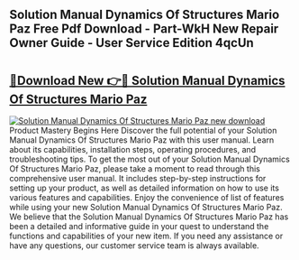 ## Solution Manual Dynamics Of Structures Mario Paz Free Pdf Download - Part-WkH New Repair Owner Guide - User Service Edition 4qcUn

# <h2><a href="http://bc94537.oget.top/?id=Solution+Manual+Dynamics+Of+Structures+Mario+Paz">🔗Download New 👉🔴 Solution Manual Dynamics Of Structures Mario Paz</a></h2>

[![Solution Manual Dynamics Of Structures Mario Paz new download](https://i.imgur.com/5g1atiW.png)](http://bc94537.oget.top/?id=Solution+Manual+Dynamics+Of+Structures+Mario+Paz)
Product Mastery Begins Here Discover the full potential of your Solution Manual Dynamics Of Structures Mario Paz with this user manual. Learn about its capabilities, installation steps, operating procedures, and troubleshooting tips. To get the most out of your Solution Manual Dynamics Of Structures Mario Paz, please take a moment to read through this comprehensive user manual. It includes step-by-step instructions for setting up your product, as well as detailed information on how to use its various features and capabilities. Enjoy the convenience of list of features while using your new Solution Manual Dynamics Of Structures Mario Paz. We believe that the Solution Manual Dynamics Of Structures Mario Paz has been a detailed and informative guide in your quest to understand the functions and capabilities of your new item. If you need any assistance or have any questions, our customer service team is always available.
